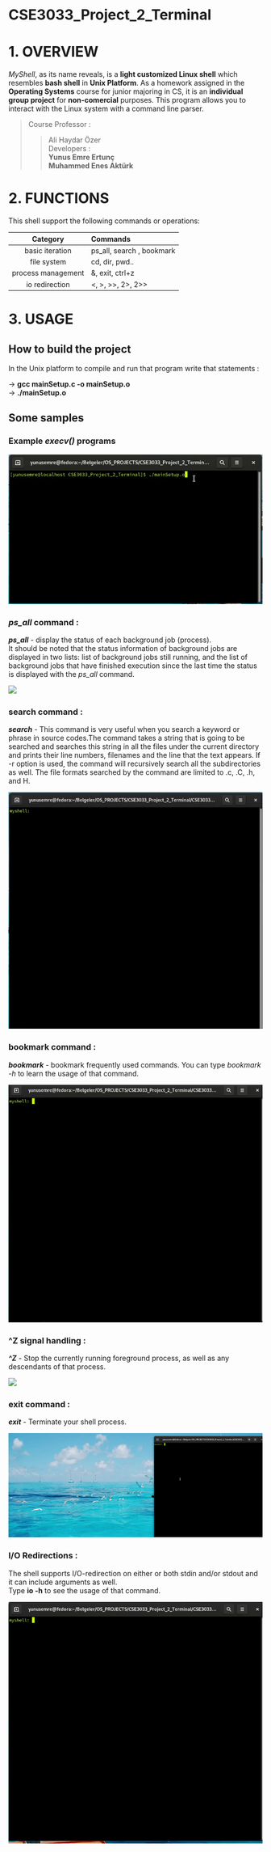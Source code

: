 # CSE3033_Project_2_Terminal
# 1. OVERVIEW
*MyShell*, as its name reveals, is a **light customized Linux shell** which resembles **bash shell** in **Unix Platform**.
As a homework assigned in the **Operating Systems** course for junior majoring in CS,
it is an **individual group project** for **non-comercial** purposes.
This program allows you to interact with the Linux system with a command line parser.  
>Course Professor :
>>Ali Haydar Özer  
>Developers :  
>>**Yunus Emre Ertunç**  
>>**Muhammed Enes Aktürk**  


# 2. FUNCTIONS
This shell support the following commands or operations:   

| Category | Commands |  
| :----------------: | :--------------------------------------|  
| basic iteration     | ps_all, search , bookmark             |  
| file system         | cd, dir, pwd..                        |
| process management  | &, exit, ctrl+z                       |
| io redirection      | <, >, >>, 2>, 2>>                     |  

# 3. USAGE
## How to build the project
In the Unix platform to compile and run that program write that statements :  

->  **gcc mainSetup.c -o mainSetup.o**  
-> **./mainSetup.o**  

## Some samples 

### Example  _execv()_ programs  

![](/gifs/vol3.gif)  

### **_ps\_all_** command :  
**_ps\_all_** - display the status of each background job (process).  
 It should be noted that the status information of
background jobs are displayed in two lists: list of background jobs still running, and the list
of background jobs that have finished execution since the last time the status is displayed
with the _ps\_all_ command.  

![](/gifs/vol1.gif)

### **search** command :  
**_search_** - This command is very useful when you search a keyword or phrase in source
codes.The command takes a string that is going to be searched and searches this string in all
the files under the current directory and prints their line numbers, filenames and the line that
the text appears. If -r option is used, the command will recursively search all the
subdirectories as well. The file formats searched by the command are limited to .c, .C, .h,
and H.  

![](/gifs/vol2.gif)

### **bookmark** command :  
**_bookmark_** - bookmark frequently used commands. You can type _bookmark -h_ to learn the usage of that command.  


![](/gifs/vol7.gif)

### **^Z** signal handling :  
**_^Z_** - Stop the currently running foreground process, as well as any descendants of that
process.  

![](/gifs/vol4.gif)

### **exit** command :  
**_exit_** - Terminate your shell process.  

![](/gifs/vol6.gif)

### **I/O Redirections :**  
The shell supports I/O-redirection on either or both stdin and/or stdout and it can include
arguments as well.  
Type **io -h** to see the usage of that command.  

![](/gifs/vol5.gif)



